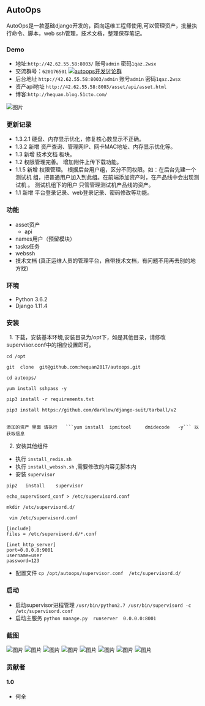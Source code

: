 ## AutoOps

AutoOps是一款基础django开发的，面向运维工程师使用,可以管理资产，批量执行命令、脚本，web ssh管理，技术文档，整理保存笔记。


###  Demo

  -  地址:`http://42.62.55.58:8003/`    账号`admin`   密码`1qaz.2wsx`
  -  交流群号：`620176501`     <a target="_blank" href="//shang.qq.com/wpa/qunwpa?idkey=bbe5716e8bd2075cb27029bd5dd97e22fc4d83c0f61291f47ed3ed6a4195b024"><img border="0" src="https://github.com/hequan2017/cmdb/blob/master/static/img/group.png"  alt="autoops开发讨论群" title="autoops开发讨论群"></a>
  -  后台地址 `http://42.62.55.58:8003/admin`  账号`admin`   密码`1qaz.2wsx`
  -  资产api地址 `http://42.62.55.58:8003/asset/api/asset.html`
  -  博客:`http://hequan.blog.51cto.com/`   
  
  
![图片](https://github.com/hequan2017/autoops/blob/master/static/demo/autuops.png)  



### 更新记录
  -  1.3.2.1   硬盘、内存显示优化，修复核心数显示不正确。
  -  1.3.2  新增 资产查询、管理网IP、网卡MAC地址、内存显示优化等。
  -  1.3    新增 技术文档 板块。
  -  1.2    权限管理完善。 增加附件上传下载功能。
  -  1.1.5  新增 权限管理。 根据后台用户组，区分不同权限。如：在后台先建一个 测试机 组，把普通用户加入到此组。在前端添加资产时，在产品线中会出现测试机 。 测试机组下的用户 只管管理测试机产品线的资产。             
  -  1.1    新增 平台登录记录、web登录记录、密码修改等功能。


###  功能
  - asset资产
    - api
  - names用户（预留模块）
  - tasks任务
  - webssh
  - 技术文档 (真正运维人员的管理平台，自带技术文档，有问题不用再去别的地方找)

### 环境
   * Python 3.6.2 
   * Django 1.11.4
   
### 安装 
   1. 下载，安装基本环境,安装目录为/opt下，如是其他目录，请修改supervisor.conf中的相应设置即可。
 ```
 cd /opt
 
git  clone  git@github.com:hequan2017/autoops.git

cd autoops/

yum install sshpass -y

pip3 install -r requirements.txt     

pip3 install https://github.com/darklow/django-suit/tarball/v2


```
    添加的资产 里面 请执行   ```yum install  ipmitool     dmidecode   -y``` 以获取信息
   2. 安装其他组件
 
 * 执行 `install_redis.sh` 
 * 执行 `install_webssh.sh` ,需要修改的内容见脚本内
 * 安装 `supervisor  `
 
  ```
 pip2   install    supervisor   
 
 echo_supervisord_conf > /etc/supervisord.conf 
 
 mkdir /etc/supervisord.d/
  ``` 
  
``` 
 vim /etc/supervisord.conf
 
[include]
files = /etc/supervisord.d/*.conf

[inet_http_server] 
port=0.0.0.0:9001 
username=user
password=123
``` 
 * 配置文件  `cp /opt/autoops/supervisor.conf  /etc/supervisord.d/`
 

### 启动

  * 启动supervisor进程管理  `/usr/bin/python2.7 /usr/bin/supervisord -c /etc/supervisord.conf`
  * 启动主服务     `python manage.py  runserver  0.0.0.0:8001`    

### 截图
![图片](https://github.com/hequan2017/autoops/blob/master/static/demo/1.png)
![图片](https://github.com/hequan2017/autoops/blob/master/static/demo/2.png)
![图片](https://github.com/hequan2017/autoops/blob/master/static/demo/3.png)
![图片](https://github.com/hequan2017/autoops/blob/master/static/demo/4.png)
![图片](https://github.com/hequan2017/autoops/blob/master/static/demo/5.png)
![图片](https://github.com/hequan2017/autoops/blob/master/static/demo/6.png)
![图片](https://github.com/hequan2017/autoops/blob/master/static/demo/7.png)
![图片](https://github.com/hequan2017/autoops/blob/master/static/demo/8.png)



### 贡献者


#### 1.0
- 何全
